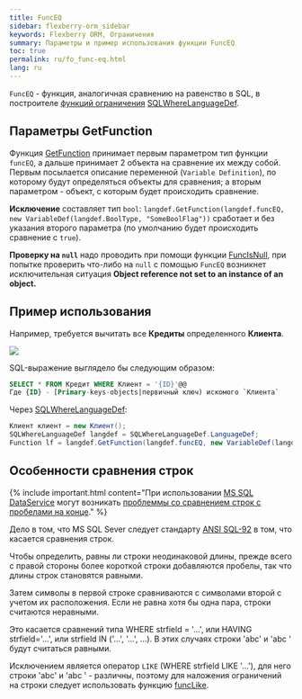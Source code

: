 ```yaml
---
title: FuncEQ
sidebar: flexberry-orm_sidebar
keywords: Flexberry ORM, Ограничения
summary: Параметры и пример использования функции FuncEQ
toc: true
permalink: ru/fo_func-eq.html
lang: ru
---
```


`FuncEQ` - функция, аналогичная сравнению на равенство в SQL, в построителе [функций ограничения](fo_limit-function.html) [SQLWhereLanguageDef](fo_function-list.html).

## Параметры GetFunction

Функция [GetFunction](fo_function-list.html) принимает первым параметром тип функции `funcEQ`, а дальше принимает 2 объекта на сравнение их между собой. Первым посылается описание переменной (`Variable Definition`), по которому будут определяться объекты для сравнения; а вторым параметром - объект, с которым будет происходить сравнение.

**Исключение** составляет тип `bool`: `langdef.GetFunction(langdef.funcEQ, new VariableDef(langdef.BoolType, "SomeBoolFlag"))` сработает и без указания второго параметра (по умолчанию будет происходить сравнение с `true`).

**Проверку на `null`** надо проводить при помощи функции [FuncIsNull](fo_func-is-null.html), при попытке проверить что-либо на `null` с помощью `FuncEQ` возникнет исключительная ситуация **Object reference not set to an instance of an object.**

## Пример использования

Например, требуется вычитать все **Кредиты** определенного **Клиента**.

![](/images/pages/products/flexberry-orm/query-language/filter-ex-diagram.png)

SQL-выражение выглядело бы следующим образом:

```sql
SELECT * FROM Кредит WHERE Клиент = '{ID}'@@
Где {ID} - [Primary-keys-objects|первичный ключ) искомого `Клиента`
```

Через [SQLWhereLanguageDef](fo_function-list.html):

```csharp   
Клиент клиент = new Клиент();
SQLWhereLanguageDef langdef = SQLWhereLanguageDef.LanguageDef;
Function lf = langdef.GetFunction(langdef.funcEQ, new VariableDef(langdef.GuidType, Information.ExtractPropertyPath<Кредит>(x => x.Клиент)), клиент.__PrimaryKey);
```

## Особенности сравнения строк

{% include important.html content="При использовании [MS SQL DataService](fo_mssql-data-service.html) могут возникать [проблеммы со сравнением строк с пробелами на конце](http://improvingsoftware.com/2009/09/09/beware-of-this-trap-when-comparing-strings-in-t-sql-with-trailing-spaces/)." %}

Дело в том, что MS SQL Sever следует стандарту [ANSI SQL-92](https://ru.wikipedia.org/wiki/SQL-92) в том, что касается сравнения строк.

Чтобы определить, равны ли строки неодинаковой длины, прежде всего с правой стороны более короткой строки добавляются пробелы, так что длины строк становятся равными.

Затем символы в первой строке сравниваются с символами второй с учетом их расположения. Если не равна хотя бы одна пара, строки считаются неравными.

Это касается сравнений типа WHERE strfield = '...', или HAVING strfield='...', или strfield IN ('...', '...', ...). В этих случаях строки 'abc' и 'abc  ' будут считаться равными.

Исключением является оператор `LIKE` (WHERE strfield LIKE '...'), для него строки 'abc' и 'abc  ' - различны, поэтому для наложения ограничений на строки следует использовать функцию [funcLike](fo_func-like.html).
